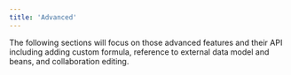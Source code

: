 ```yaml
---
title: 'Advanced'
---
```



The following sections will focus on those advanced features and their
API including adding custom formula, reference to external data model
and beans, and collaboration editing.
